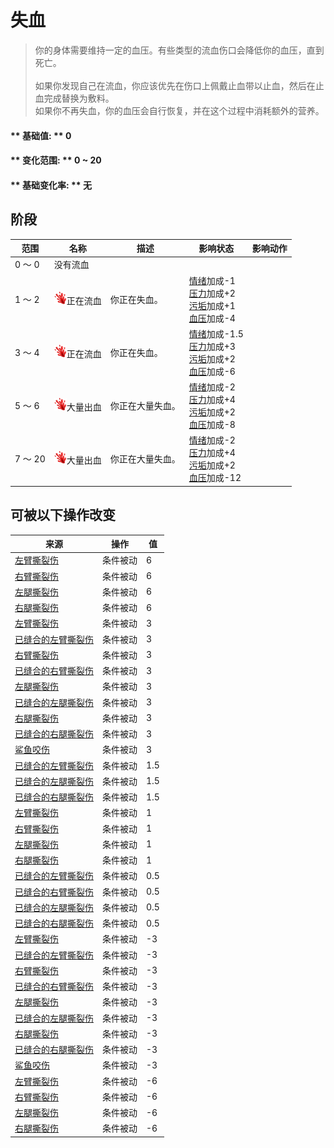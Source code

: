 # 失血  
> 你的身体需要维持一定的血压。有些类型的流血伤口会降低你的血压，直到死亡。<br><br>如果你发现自己在流血，你应该优先在伤口上佩戴止血带以止血，然后在止血完成替换为敷料。<br>如果你不再失血，你的血压会自行恢复，并在这个过程中消耗额外的营养。  
  
#### ** 基础值: ** 0   
#### ** 变化范围: ** 0 ~ 20  
#### ** 基础变化率: ** 无   
## 阶段  
范围  |  名称  |  描述  |  影响状态  |  影响动作  
----  |  ----  |  ----  |  ----  |  ----  
0 ～ 0  |  没有流血  |    |    |    
1 ～ 2  |  <img decoding="async" src="Sprite/BloodLoss.png" href="a.md" style="max-width:20px;max-height:20px;">正在流血  |  你正在失血。  |  [情绪](Morale.md)加成-1<br>[压力](Stress.md)加成+2<br>[污垢](Filth.md)加成+1<br>[血压](Blood.md)加成-4  |    
3 ～ 4  |  <img decoding="async" src="Sprite/BloodLoss.png" href="a.md" style="max-width:20px;max-height:20px;">正在流血  |  你正在失血。  |  [情绪](Morale.md)加成-1.5<br>[压力](Stress.md)加成+3<br>[污垢](Filth.md)加成+2<br>[血压](Blood.md)加成-6  |    
5 ～ 6  |  <img decoding="async" src="Sprite/BloodLoss.png" href="a.md" style="max-width:20px;max-height:20px;">大量出血  |  你正在大量失血。  |  [情绪](Morale.md)加成-2<br>[压力](Stress.md)加成+4<br>[污垢](Filth.md)加成+2<br>[血压](Blood.md)加成-8  |    
7 ～ 20  |  <img decoding="async" src="Sprite/BloodLoss.png" href="a.md" style="max-width:20px;max-height:20px;">大量出血  |  你正在大量失血。  |  [情绪](Morale.md)加成-2<br>[压力](Stress.md)加成+4<br>[污垢](Filth.md)加成+2<br>[血压](Blood.md)加成-12  |    
## 可被以下操作改变  
来源  |  操作  |  值  
----  |  ----  |  ----  
[左臂撕裂伤](W_ArmLacerationL.md)  |  条件被动  |  6  
[右臂撕裂伤](W_ArmLacerationR.md)  |  条件被动  |  6  
[左腿撕裂伤](W_LegLacerationL.md)  |  条件被动  |  6  
[右腿撕裂伤](W_LegLacerationR.md)  |  条件被动  |  6  
[左臂撕裂伤](W_ArmLacerationL.md)  |  条件被动  |  3  
[已缝合的左臂撕裂伤](W_ArmLacerationLStitched.md)  |  条件被动  |  3  
[右臂撕裂伤](W_ArmLacerationR.md)  |  条件被动  |  3  
[已缝合的右臂撕裂伤](W_ArmLacerationRStitched.md)  |  条件被动  |  3  
[左腿撕裂伤](W_LegLacerationL.md)  |  条件被动  |  3  
[已缝合的左腿撕裂伤](W_LegLacerationLStitched.md)  |  条件被动  |  3  
[右腿撕裂伤](W_LegLacerationR.md)  |  条件被动  |  3  
[已缝合的右腿撕裂伤](W_LegLacerationRStitched.md)  |  条件被动  |  3  
[鲨鱼咬伤](W_SharkBite.md)  |  条件被动  |  3  
[已缝合的左臂撕裂伤](W_ArmLacerationLStitched.md)  |  条件被动  |  1.5  
[已缝合的左腿撕裂伤](W_LegLacerationLStitched.md)  |  条件被动  |  1.5  
[已缝合的右腿撕裂伤](W_LegLacerationRStitched.md)  |  条件被动  |  1.5  
[左臂撕裂伤](W_ArmLacerationL.md)  |  条件被动  |  1  
[右臂撕裂伤](W_ArmLacerationR.md)  |  条件被动  |  1  
[左腿撕裂伤](W_LegLacerationL.md)  |  条件被动  |  1  
[右腿撕裂伤](W_LegLacerationR.md)  |  条件被动  |  1  
[已缝合的左臂撕裂伤](W_ArmLacerationLStitched.md)  |  条件被动  |  0.5  
[已缝合的右臂撕裂伤](W_ArmLacerationRStitched.md)  |  条件被动  |  0.5  
[已缝合的左腿撕裂伤](W_LegLacerationLStitched.md)  |  条件被动  |  0.5  
[已缝合的右腿撕裂伤](W_LegLacerationRStitched.md)  |  条件被动  |  0.5  
[左臂撕裂伤](W_ArmLacerationL.md)  |  条件被动  |  -3  
[已缝合的左臂撕裂伤](W_ArmLacerationLStitched.md)  |  条件被动  |  -3  
[右臂撕裂伤](W_ArmLacerationR.md)  |  条件被动  |  -3  
[已缝合的右臂撕裂伤](W_ArmLacerationRStitched.md)  |  条件被动  |  -3  
[左腿撕裂伤](W_LegLacerationL.md)  |  条件被动  |  -3  
[已缝合的左腿撕裂伤](W_LegLacerationLStitched.md)  |  条件被动  |  -3  
[右腿撕裂伤](W_LegLacerationR.md)  |  条件被动  |  -3  
[已缝合的右腿撕裂伤](W_LegLacerationRStitched.md)  |  条件被动  |  -3  
[鲨鱼咬伤](W_SharkBite.md)  |  条件被动  |  -3  
[左臂撕裂伤](W_ArmLacerationL.md)  |  条件被动  |  -6  
[右臂撕裂伤](W_ArmLacerationR.md)  |  条件被动  |  -6  
[左腿撕裂伤](W_LegLacerationL.md)  |  条件被动  |  -6  
[右腿撕裂伤](W_LegLacerationR.md)  |  条件被动  |  -6  


<script>document.title="失血 - 卡牌生存百科 Card Survival Wiki";</script>